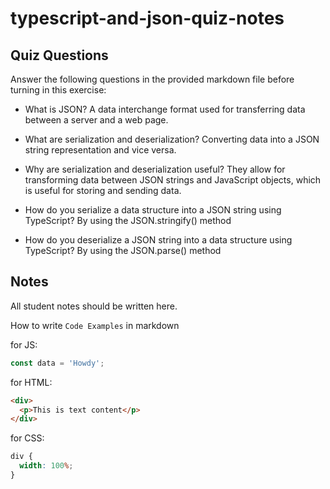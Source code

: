 # typescript-and-json-quiz-notes

## Quiz Questions

Answer the following questions in the provided markdown file before turning in this exercise:

- What is JSON?
  A data interchange format used for transferring data between a server and a web page.

- What are serialization and deserialization?
  Converting data into a JSON string representation and vice versa.

- Why are serialization and deserialization useful?
  They allow for transforming data between JSON strings and JavaScript objects, which is useful for storing and sending data.

- How do you serialize a data structure into a JSON string using TypeScript?
  By using the JSON.stringify() method

- How do you deserialize a JSON string into a data structure using TypeScript?
  By using the JSON.parse() method

## Notes

All student notes should be written here.

How to write `Code Examples` in markdown

for JS:

```javascript
const data = 'Howdy';
```

for HTML:

```html
<div>
  <p>This is text content</p>
</div>
```

for CSS:

```css
div {
  width: 100%;
}
```
